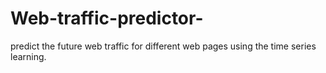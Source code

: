 # Web-traffic-predictor-
predict the future web traffic for different web pages using the time series learning. 
